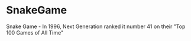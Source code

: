 # SnakeGame
Snake Game - In 1996, Next Generation ranked it number 41 on their "Top 100 Games of All Time"

